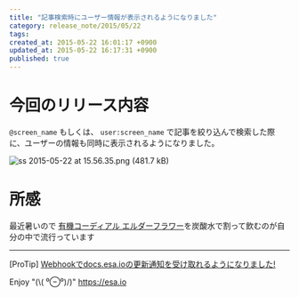 ```yaml
---
title: "記事検索時にユーザー情報が表示されるようになりました"
category: release_note/2015/05/22
tags: 
created_at: 2015-05-22 16:01:17 +0900
updated_at: 2015-05-22 16:17:31 +0900
published: true
---
```


# 今回のリリース内容

`@screen_name` もしくは、 `user:screen_name` で記事を絞り込んで検索した際に、ユーザーの情報も同時に表示されるようになりました。

![ss 2015-05-22 at 15.56.35.png (481.7 kB)](https://img.esa.io/uploads/production/attachments/105/2015/05/22/1/62802ece-692e-4245-b6a0-7c42d96b466f.png)

# 所感
最近暑いので [有機コーディアル エルダーフラワー](http://www.amazon.co.jp/dp/B000MJQO04)を炭酸水で割って飲むのが自分の中で流行っています

---
[ProTip] [Webhookでdocs.esa.ioの更新通知を受け取れるようになりました!](/posts/73) 

Enjoy "(\\( ⁰⊖⁰)/)"
https://esa.io
